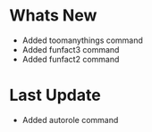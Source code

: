 # Whats New

- Added toomanythings command
- Added funfact3 command
- Added funfact2 command

# Last Update

- Added autorole command
